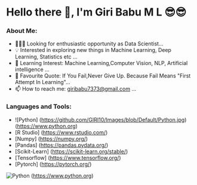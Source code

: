 # Hello there 👋, I'm Giri Babu M L 😎😎

### About Me:

- 👨🏽‍💻 Looking for enthusiastic opportunity as Data Scientist...
- 💡 Interested in exploring new things in Machine Learning, Deep Learning, Statistics etc ...
- 🌱 Learning Interest: Machine Learning,Computer Vision, NLP, Artificial intelligence ...
- 💬 Favourite Quote: If You Fail,Never Give Up. Because Fail Means "First Attempt In Learning"...
- 📫 How to reach me: giribabu7373@gmail.com ...

### Languages and Tools:

- ![Python] (https://github.com/GIRI10/Images/blob/Default/Python.jpg) (https://www.python.org)
- [R Studio] (https://www.rstudio.com/)
- [Numpy] (https://numpy.org/)
- [Pandas] (https://pandas.pydata.org/)
- [Scikit-Learn] (https://scikit-learn.org/stable/)
- [Tensorflow] (https://www.tensorflow.org/)
- [Pytorch] (https://pytorch.org/)

![Python](https://github.com/GIRI10/Images/blob/Default/Python.jpg) (https://www.python.org)
